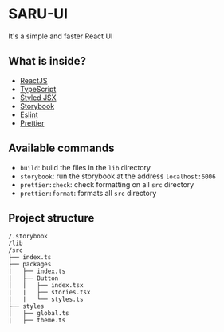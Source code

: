 # SARU-UI

It's a simple and faster React UI

## What is inside?

- [ReactJS](https://reactjs.org/)
- [TypeScript](https://www.typescriptlang.org/)
- [Styled JSX](https://github.com/vercel/styled-jsx)
- [Storybook](https://storybook.js.org/)
- [Eslint](https://eslint.org/)
- [Prettier](https://prettier.io/)

## Available commands

- `build`: build the files in the `lib` directory
- `storybook`: run the storybook at the address `localhost:6006`
- `prettier:check`: check formatting on all `src` directory
- `prettier:format`: formats all `src` directory

## Project structure

```
/.storybook
/lib
/src
├── index.ts
├── packages
|   ├── index.ts
|   ├── Button
|   |   ├── index.tsx
|   |   ├── stories.tsx
|   |   └── styles.ts
├── styles
|   ├── global.ts
|   ├── theme.ts
```

